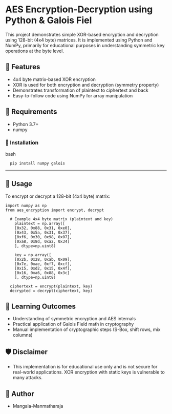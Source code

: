 # AES Encryption-Decryption using Python & Galois Fiel

This project demonstrates simple XOR-based encryption and decryption using 128-bit (4x4 byte) matrices. It is implemented using Python and NumPy, primarily for educational purposes in understanding symmetric key operations at the byte level.

## 🔐 Features

- 4x4 byte matrix-based XOR encryption
- XOR is used for both encryption and decryption (symmetry property)
- Demonstrates transformation of plaintext to ciphertext and back
- Easy-to-follow code using NumPy for array manipulation

## 📌 Requirements

- Python 3.7+
- numpy

### 🔧 Installation
  bash
      
      pip install numpy galois

---
## 🚀 Usage
To encrypt or decrypt a 128-bit (4x4 byte) matrix:

    import numpy as np
    from aes_encryption import encrypt, decrypt

      # Example 4x4 byte matrix (plaintext and key)
        plaintext = np.array([
        [0x32, 0x88, 0x31, 0xe0],
        [0x43, 0x5a, 0x31, 0x37],
        [0xf6, 0x30, 0x98, 0x07],
        [0xa8, 0x8d, 0xa2, 0x34]
        ], dtype=np.uint8)

        key = np.array([
        [0x2b, 0x28, 0xab, 0x09],
        [0x7e, 0xae, 0xf7, 0xcf],
        [0x15, 0xd2, 0x15, 0x4f],
        [0x16, 0xa6, 0x88, 0x3c]
        ], dtype=np.uint8)

      ciphertext = encrypt(plaintext, key)
      decrypted = decrypt(ciphertext, key)

## 🧠 Learning Outcomes
-  Understanding of symmetric encryption and AES internals
-  Practical application of Galois Field math in cryptography
-  Manual implementation of cryptographic steps (S-Box, shift rows, mix columns)

## 🛡️ Disclaimer
- This implementation is for educational use only and is not secure for real-world applications. XOR encryption with static keys is vulnerable to many attacks.

## 👤 Author
- Mangala-Manmatharaja

